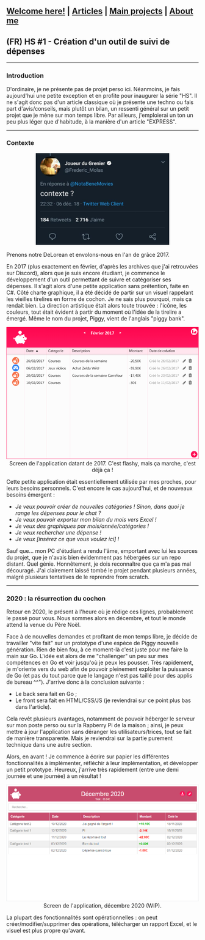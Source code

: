 ## [Welcome here!](https://vpenando.github.io) | [Articles](https://vpenando.github.io/articles.html) | [Main projects](https://vpenando.github.io/projects.html) | [About me](https://vpenando.github.io/about.html)

## (FR) HS #1 - Création d'un outil de suivi de dépenses

---

### Introduction

D'ordinaire, je ne présente pas de projet perso ici. Néanmoins, je fais aujourd'hui une petite exception et en profite pour inaugurer la série "HS".
Il ne s'agit donc pas d'un article classique où je présente une techno ou fais part d'avis/conseils, mais plutôt un bilan, un ressenti général sur un petit projet que je mène sur mon temps libre. Par ailleurs, j'emploierai un ton un peu plus léger que d'habitude, à la manière d'un article "EXPRESS".

---

### Contexte

<p style="text-align:center;"><img src="images/contexte.png" width="350"  height="240" /></p>

Prenons notre DeLorean et envolons-nous en l'an de grâce 2017.

En 2017 (plus exactement en février, d'après les archives que j'ai retrouvées sur Discord), alors que je suis encore étudiant, je commence le développement d'un outil permettant de suivre et catégoriser ses dépenses.
Il s'agit alors d'une petite application sans prétention, faite en C#. Côté charte graphique, il a été décidé de partir sur un visuel rappelant les vieilles tirelires en forme de cochon. Je ne sais plus pourquoi, mais ça rendait bien. La direction artistique était alors toute trouvée : l'icône, les couleurs, tout était évident à partir du moment où l'idée de la tirelire a émergé. Même le nom du projet, Piggy, vient de l'anglais "piggy bank".

<p style="text-align:center;" style="font-style: italic;"><img src="images/piggy_2017.png" /><br />Screen de l'application datant de 2017. C'est flashy, mais ça marche, c'est déjà ça !</p>

Cette petite application était essentiellement utilisée par mes proches, pour leurs besoins personnels. C'est encore le cas aujourd'hui, et de nouveaux besoins émergent :
* *Je veux pouvoir créer de nouvelles catégories ! Sinon, dans quoi je range les dépenses pour le chat ?*
* *Je veux pouvoir exporter mon bilan du mois vers Excel !*
* *Je veux des graphiques par mois/année/catégories !*
* *Je veux rechercher une dépense !*
* *Je veux [insérez ce que vous voulez ici] !*

Sauf que... mon PC d'étudiant a rendu l'âme, emportant avec lui les sources du projet, que je n'avais bien évidemment pas hébergées sur un repo distant. Quel génie.
Honnêtement, je dois reconnaître que ça m'a pas mal découragé. J'ai clairement laissé tombé le projet pendant plusieurs années, malgré plusieurs tentatives de le reprendre from scratch.

---

### 2020 : la résurrection du cochon

Retour en 2020, le présent à l'heure où je rédige ces lignes, probablement le passé pour vous. Nous sommes alors en décembre, et tout le monde attend la venue du Père Noël.

Face à de nouvelles demandes et profitant de mon temps libre, je décide de travailler "vite fait" sur un prototype d'une espèce de Piggy nouvelle génération. Rien de bien fou, à ce moment-là c'est juste pour me faire la main sur Go. L'idée est alors de me "challenger" un peu sur mes compétences en Go et voir jusqu'où je peux les pousser. Très rapidement, je m'oriente vers du web afin de pouvoir pleinement exploiter la puissance de Go (et pas du tout parce que le langage n'est pas taillé pour des applis de bureau ^^"). J'arrive donc à la conclusion suivante :
* Le back sera fait en Go ;
* Le front sera fait en HTML/CSS/JS (je reviendrai sur ce point plus bas dans l'article).

Cela revêt plusieurs avantages, notamment de pouvoir héberger le serveur sur mon poste perso ou sur la Rapberry Pi de la maison ; ainsi, je peux mettre à jour l'application sans déranger les utilisateurs/trices, tout se fait de manière transparente. Mais je reviendrai sur la partie purement technique dans une autre section.

Alors, en avant ! Je commence à écrire sur papier les différentes fonctionnalités à implémenter, réfléchir à leur implémentation, et développer un petit prototype. Heureux, j'arrive très rapidement (entre une demi journée et une journée) à un résultat !

<p style="text-align:center;" style="font-style: italic;"><img src="images/piggy_2020.png" /><br />Screen de l'application, décembre 2020 (WIP).</p>

La plupart des fonctionnalités sont opérationnelles : on peut créer/modifier/supprimer des opérations, télécharger un rapport Excel, et le visuel est plus propre qu'avant.

